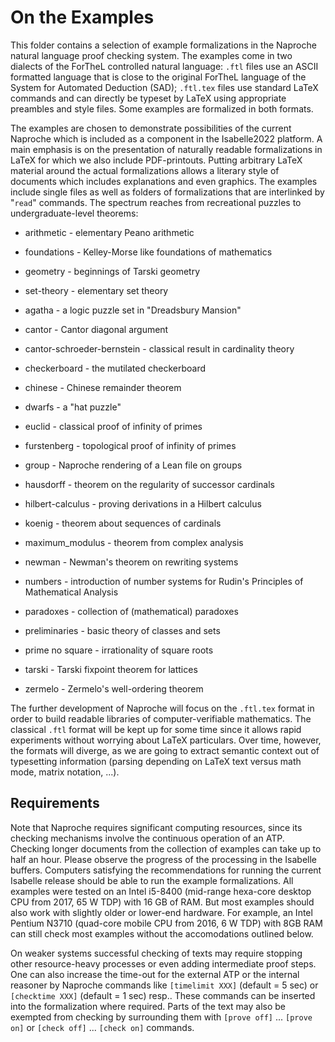 # On the Examples

This folder contains a selection of example formalizations in the Naproche
natural language proof checking system. The examples come in two dialects of the
ForTheL controlled natural language: `.ftl` files use an ASCII formatted
language that is close to the original ForTheL language of the System for
Automated Deduction (SAD); `.ftl.tex` files use standard LaTeX commands and can
directly be typeset by LaTeX using appropriate preambles and style files.
Some examples are formalized in both formats.

The examples are chosen to demonstrate possibilities of the current Naproche
which is included as a component in the Isabelle2022 platform. A main
emphasis is on the presentation of naturally readable formalizations in LaTeX
for which we also include PDF-printouts. Putting arbitrary LaTeX material around
the actual formalizations allows a literary style of documents which includes
explanations and even graphics. The examples include single files as well as
folders of formalizations that are interlinked by "`read`" commands. The
spectrum reaches from recreational puzzles to undergraduate-level theorems:

* arithmetic - elementary Peano arithmetic

* foundations - Kelley-Morse like foundations of mathematics

* geometry - beginnings of Tarski geometry

* set-theory - elementary set theory

* agatha - a logic puzzle set in "Dreadsbury Mansion"

* cantor - Cantor diagonal argument

* cantor-schroeder-bernstein - classical result in cardinality theory

* checkerboard - the mutilated checkerboard

* chinese - Chinese remainder theorem

* dwarfs - a "hat puzzle"

* euclid - classical proof of infinity of primes

* furstenberg - topological proof of infinity of primes

* group - Naproche rendering of a Lean file on groups

* hausdorff - theorem on the regularity of successor cardinals

* hilbert-calculus - proving derivations in a Hilbert calculus

* koenig - theorem about sequences of cardinals

* maximum_modulus - theorem from complex analysis

* newman - Newman's theorem on rewriting systems

* numbers - introduction of number systems for Rudin's Principles of Mathematical Analysis

* paradoxes - collection of (mathematical) paradoxes

* preliminaries - basic theory of classes and sets

* prime no square - irrationality of square roots

* tarski - Tarski fixpoint theorem for lattices

* zermelo - Zermelo's well-ordering theorem

The further development of Naproche will focus on the `.ftl.tex` format in order
to build readable libraries of computer-verifiable mathematics. The classical
`.ftl` format will be kept up for some time since it allows rapid experiments
without worrying about LaTeX particulars. Over time, however, the formats will
diverge, as we are going to extract semantic context out of typesetting
information (parsing depending on LaTeX text versus math mode, matrix notation,
...).


## Requirements

Note that Naproche requires significant computing resources,
since its checking mechanisms involve the continuous operation of an ATP.
Checking longer documents from the collection of examples can take up to half an
hour.
Please observe the progress of the processing in the Isabelle buffers.
Computers satisfying the recommendations for running the current Isabelle
release should be able to run the example formalizations.
All examples were tested on an Intel i5-8400 (mid-range hexa-core desktop CPU
from 2017, 65 W TDP) with 16 GB of RAM.
But most examples should also work with slightly older or lower-end hardware.
For example, an Intel Pentium N3710 (quad-core mobile CPU from 2016, 6 W TDP)
with 8GB RAM can still check most examples without the accomodations outlined
below.

On weaker systems successful checking of texts may require stopping other
resource-heavy processes or even adding intermediate proof steps.
One can also increase the time-out for the external ATP
or the internal reasoner by Naproche commands like
`[timelimit XXX]` (default = 5 sec) or `[checktime XXX]` (default = 1 sec) resp..
These commands can be inserted into the formalization where required.
Parts of the text may also be exempted from checking by surrounding them with
`[prove off]` ... `[prove on]` or `[check off]` ... `[check on]` commands.
